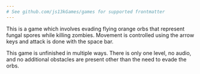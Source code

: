 ```yaml
---
# See github.com/js13kGames/games for supported frontmatter
---
```

This is a game which involves evading flying orange orbs that represent fungal spores while killing zombies. Movement is controlled using the arrow keys and attack is done with the space bar.

This game is unfinished in multiple ways. There is only one level, no audio, and no additional obstacles are present other than the need to evade the orbs.